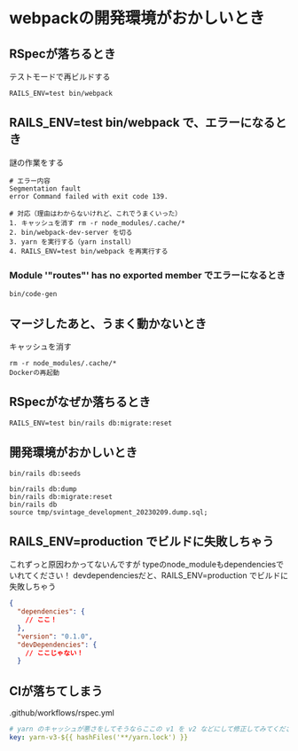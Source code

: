 # webpackの開発環境がおかしいとき

## RSpecが落ちるとき
テストモードで再ビルドする
```
RAILS_ENV=test bin/webpack
```

## RAILS_ENV=test bin/webpack  で、エラーになるとき
謎の作業をする
```
# エラー内容
Segmentation fault
error Command failed with exit code 139.

# 対応（理由はわからないけれど、これでうまくいった）
1. キャッシュを消す rm -r node_modules/.cache/*
2. bin/webpack-dev-server を切る
3. yarn を実行する（yarn install）
4. RAILS_ENV=test bin/webpack を再実行する
```

### Module '"routes"' has no exported member でエラーになるとき
```
bin/code-gen
```

## マージしたあと、うまく動かないとき
キャッシュを消す
```
rm -r node_modules/.cache/*
Dockerの再起動
```


## RSpecがなぜか落ちるとき
```
RAILS_ENV=test bin/rails db:migrate:reset
```

## 開発環境がおかしいとき
```
bin/rails db:seeds
```

```
bin/rails db:dump
bin/rails db:migrate:reset
bin/rails db
source tmp/svintage_development_20230209.dump.sql;
```

## RAILS_ENV=production でビルドに失敗しちゃう
これずっと原因わかってないんですが
typeのnode_moduleもdependenciesでいれてください！
devdependenciesだと、RAILS_ENV=production でビルドに失敗しちゃう

```package.json
{
  "dependencies": {
    // ここ！
  },
  "version": "0.1.0",
  "devDependencies": {
    // ここじゃない！
  }

```


## CIが落ちてしまう
.github/workflows/rspec.yml
```yml
# yarn のキャッシュが悪さをしてそうならここの v1 を v2 などにして修正してみてください
key: yarn-v3-${{ hashFiles('**/yarn.lock') }}
```


